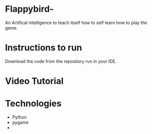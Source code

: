 # Flappybird-
   An Artifical intelligence to teach itself how to self learn how to play the game.

# Instructions to run 
   Download the code from the repository run in your IDE.

 # Video Tutorial

 # Technologies
   - Python
   - pygame
   - 
   
